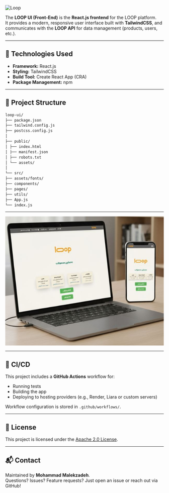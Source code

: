 ![Loop](https://www.lloop.ir/icon/favicon.png)

The **LOOP UI (Front-End)** is the **React.js frontend** for the LOOP platform.  
It provides a modern, responsive user interface built with **TailwindCSS**, and communicates with the **LOOP API** for data management (products, users, etc.).

---

## 📌 Technologies Used

- **Framework:** React.js  
- **Styling:** TailwindCSS  
- **Build Tool:** Create React App (CRA)  
- **Package Management:** npm 

---

## 📂 Project Structure

```bash
loop-ui/
├── package.json
├── tailwind.config.js
├── postcss.config.js
│
├── public/
│ ├── index.html
│ ├── manifest.json
│ ├── robots.txt
│ └── assets/
│
└── src/
├── assets/fonts/
├── components/
├── pages/
├── utils/
├── App.js
└── index.js
```

---

![Loop](public/exp/mockup.jpg)

---

## 🔄 CI/CD

This project includes a **GitHub Actions** workflow for:  
- Running tests  
- Building the app  
- Deploying to hosting providers (e.g., Render, Liara or custom servers)  

Workflow configuration is stored in `.github/workflows/`.

---

## 📜 License

This project is licensed under the [Apache 2.0 License](LICENSE).

---

## 📬 Contact
Maintained by **Mohammad Malekzadeh**.  
Questions? Issues? Feature requests? Just open an issue or reach out via GitHub!
